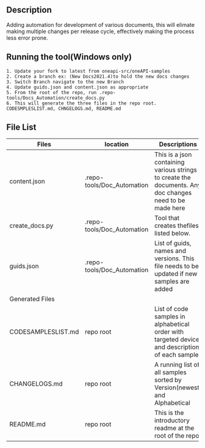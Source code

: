 ## Description

Adding automation for development of various documents, this will elimate making multiple changes per release cycle, effectively making the process less error prone.

## Running the tool(Windows only)
	1. Update your fork to latest from oneapi-src/oneAPI-samples
	2. Create a branch ex: (New Docs2021.4)to hold the new docs changes
	3. Switch Branch navigate to the new Branch
	4. Update guids.json and content.json as appropriate
	5. From the root of the repo, run .repo-tools/Docs_Automation/create_docs.py
	6. This will generate the three files in the repo root. CODESMPLESLIST.md, CHNGELOGS.md, README.md

## File List
|Files |location|Descriptions|
|---|-|--|
|content.json|.repo-tools/Doc_Automation|This is a json containing various strings to create the documents. Any doc changes need to be made here|
|create_docs.py|.repo-tools/Doc_Automation|Tool that creates thefiles listed below. |
|guids.json|.repo-tools/Doc_Automation|List of guids, names and versions. This file needs to be updated if new samples are added|
|Generated Files |
|CODESAMPLESLIST.md| repo root|List of code samples in alphabetical order with targeted device and description of each sample |
|CHANGELOGS.md| repo root|A running list of all samples sorted by Version(newest) and Alphabetical|
|README.md| repo root|This is the introductory readme at the root of the repo |
